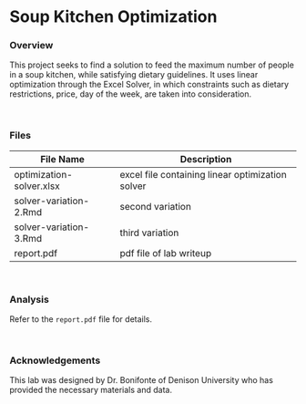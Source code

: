 # Soup Kitchen Optimization

### Overview

This project seeks to find a solution to feed the maximum number of people in a soup kitchen, while satisfying dietary guidelines.
It uses linear optimization through the Excel Solver, in which constraints such as dietary restrictions, price, day of the week, are taken into consideration.



<br/>

### Files

|File Name|Description|
|--|--|
|optimization-solver.xlsx|excel file containing linear optimization solver|
|solver-variation-2.Rmd| second variation |
|solver-variation-3.Rmd| third variation |
|report.pdf|pdf file of lab writeup|

<br/>


### Analysis

Refer to the `report.pdf` file for details.


<br/>


### Acknowledgements

This lab was designed by Dr. Bonifonte of Denison University who has provided the necessary materials and data.
